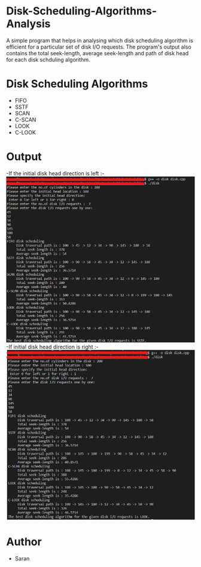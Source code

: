 # Disk-Scheduling-Algorithms-Analysis
A simple program that helps in analysing which disk scheduling algorithm is efficient for a particular set of disk I/O requests. The program's output also contains the total seek-length, average seek-length and path of disk head for each disk schduling algorithm. 

# Disk Scheduling Algorithms
- FIFO
- SSTF
- SCAN
- C-SCAN
- LOOK
- C-LOOK

# Output
-If the initial disk head direction is left :- 
![initial head direction left](./left.png)
-If initial disk head direction is right :-
![initial head direction right](./right.png)

# Author
- Saran
